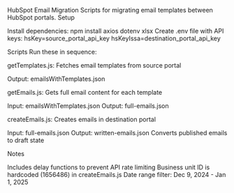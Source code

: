 HubSpot Email Migration
Scripts for migrating email templates between HubSpot portals.
Setup

Install dependencies: npm install axios dotenv xlsx
Create .env file with API keys:
hsKey=source_portal_api_key
hsKeyIssa=destination_portal_api_key


Scripts
Run these in sequence:

getTemplates.js: Fetches email templates from source portal

Output: emailsWithTemplates.json


getEmails.js: Gets full email content for each template

Input: emailsWithTemplates.json
Output: full-emails.json


createEmails.js: Creates emails in destination portal

Input: full-emails.json
Output: written-emails.json
Converts published emails to draft state



Notes

Includes delay functions to prevent API rate limiting
Business unit ID is hardcoded (1656486) in createEmails.js
Date range filter: Dec 9, 2024 - Jan 1, 2025
